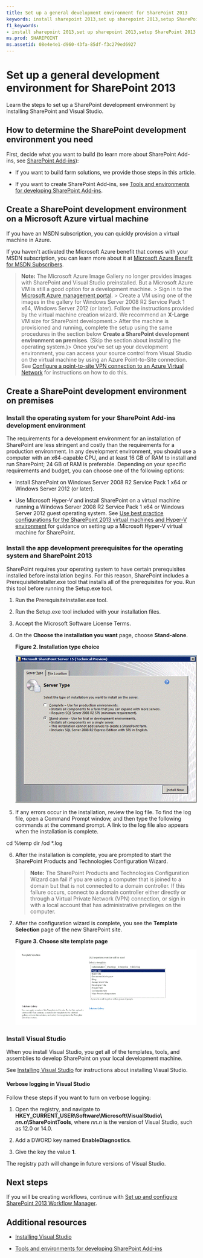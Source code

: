 ```yaml
---
title: Set up a general development environment for SharePoint 2013
keywords: install sharepoint 2013,set up sharepoint 2013,setup SharePoint 2013
f1_keywords:
- install sharepoint 2013,set up sharepoint 2013,setup SharePoint 2013
ms.prod: SHAREPOINT
ms.assetid: 08e4e4e1-d960-43fa-85df-f3c279ed6927
---
```



# Set up a general development environment for SharePoint 2013
Learn the steps to set up a SharePoint development environment by installing SharePoint and Visual Studio.
## How to determine the SharePoint development environment you need
<a name="SP15_bk_determinedevenv"> </a>

First, decide what you want to build (to learn more about SharePoint Add-ins, see  [SharePoint Add-ins](http://msdn.microsoft.com/library/cd1eda9e-8e54-4223-93a9-a6ea0d18df70%28Office.15%29.aspx)):
  
    
    

- If you want to build farm solutions, we provide those steps in this article. 
    
  
- If you want to create SharePoint Add-ins, see  [Tools and environments for developing SharePoint Add-ins](http://msdn.microsoft.com/library/6906eb86-8270-4098-8106-1e8d0d3c212e%28Office.15%29.aspx). 
    
  

## Create a SharePoint development environment on a Microsoft Azure virtual machine
<a name="SP15_bk_devenvazure"> </a>

If you have an MSDN subscription, you can quickly provision a virtual machine in Azure.
  
    
    
If you haven't activated the Microsoft Azure benefit that comes with your MSDN subscription, you can learn more about it at  [Microsoft Azure Benefit for MSDN Subscribers](http://azure.microsoft.com/en-us/pricing/member-offers/msdn-benefits/).
  
    
    

> **Note:**
> The Microsoft Azure Image Gallery no longer provides images with SharePoint and Visual Studio preinstalled. But a Microsoft Azure VM is still a good option for a development machine. > Sign in to the  [Microsoft Azure management portal](https://manage.windowsazure.com). > Create a VM using one of the images in the gallery for Windows Server 2008 R2 Service Pack 1 x64, Windows Server 2012 (or later). Follow the instructions provided by the virtual machine creation wizard. We recommend an **X-Large** VM size for SharePoint development.> After the machine is provisioned and running, complete the setup using the same procedures in the section below **Create a SharePoint development environment on premises**. (Skip the section about installing the operating system.)> Once you've set up your development environment, you can access your source control from Visual Studio on the virtual machine by using an Azure Point-to-Site connection. See  [Configure a point-to-site VPN connection to an Azure Virtual Network](https://azure.microsoft.com/en-us/documentation/articles/vpn-gateway-point-to-site-create/) for instructions on how to do this.
  
    
    


## Create a SharePoint development environment on premises
<a name="SP15_bk_devenvazure"> </a>


  
    
    

### Install the operating system for your SharePoint Add-ins development environment
<a name="SP15_bk_InstallOS"> </a>

The requirements for a development environment for an installation of SharePoint are less stringent and costly than the requirements for a production environment. In any development environment, you should use a computer with an x64-capable CPU, and at least 16 GB of RAM to install and run SharePoint; 24 GB of RAM is preferable. Depending on your specific requirements and budget, you can choose one of the following options:
  
    
    

- Install SharePoint on Windows Server 2008 R2 Service Pack 1 x64 or Windows Server 2012 (or later).
    
  
- Use Microsoft Hyper-V and install SharePoint on a virtual machine running a Windows Server 2008 R2 Service Pack 1 x64 or Windows Server 2012 guest operating system. See  [Use best practice configurations for the SharePoint 2013 virtual machines and Hyper-V environment](http://technet.microsoft.com/en-US/library/ff621103%28v=office.15%29.aspx) for guidance on setting up a Microsoft Hyper-V virtual machine for SharePoint.
    
  

### Install the app development prerequisites for the operating system and SharePoint 2013
<a name="SP15_bk_prereqsOS"> </a>

SharePoint requires your operating system to have certain prerequisites installed before installation begins. For this reason, SharePoint includes a PrerequisiteInstaller.exe tool that installs all of the prerequisites for you. Run this tool before running the Setup.exe tool.
  
    
    

1. Run the PrerequisiteInstaller.exe tool.
    
  
2. Run the Setup.exe tool included with your installation files.
    
  
3. Accept the Microsoft Software License Terms.
    
  
4. On the **Choose the installation you want** page, choose **Stand-alone**.
    
   **Figure 2. Installation type choice**

  

     ![SharePoint 2013 Installation Server Type](../../images/SP15_app_ServerType.gif)
  

  

  
5. If any errors occur in the installation, review the log file. To find the log file, open a Command Prompt window, and then type the following commands at the command prompt. A link to the log file also appears when the installation is complete.
    

  
cd %temp
dir /od *.log


6. After the installation is complete, you are prompted to start the SharePoint Products and Technologies Configuration Wizard.
    
    > **Note:**
      > The SharePoint Products and Technologies Configuration Wizard can fail if you are using a computer that is joined to a domain but that is not connected to a domain controller. If this failure occurs, connect to a domain controller either directly or through a Virtual Private Network (VPN) connection, or sign in with a local account that has administrative privileges on the computer. 
7. After the configuration wizard is complete, you see the **Template Selection** page of the new SharePoint site.
    
   **Figure 3. Choose site template page**

  

     ![SharePoint 2013 site templates](../../images/SP15_app_ChooseSiteTemplates.gif)
  

  

  

### Install Visual Studio
<a name="SP15_bk_installVS"> </a>

When you install Visual Studio, you get all of the templates, tools, and assemblies to develop SharePoint on your local development machine.
  
    
    
See  [Installing Visual Studio](http://msdn.microsoft.com/en-us/library/e2h7fzkw.aspx) for instructions about installing Visual Studio.
  
    
    

#### Verbose logging in Visual Studio

Follow these steps if you want to turn on verbose logging:
  
    
    

1. Open the registry, and navigate to **HKEY_CURRENT_USER\\Software\\Microsoft\\VisualStudio\\ _nn.n_\\SharePointTools**, where _nn.n_ is the version of Visual Studio, such as 12.0 or 14.0.
    
  
2. Add a DWORD key named **EnableDiagnostics**.
    
  
3. Give the key the value **1**.
    
  
The registry path will change in future versions of Visual Studio.
  
    
    

## Next steps
<a name="SP15_bk_devenvazure"> </a>

If you will be creating workflows, continue with  [Set up and configure SharePoint 2013 Workflow Manager](set-up-and-configure-sharepoint-workflow-manager.md).
  
    
    

## Additional resources
<a name="SP15_bk_AddlResources"> </a>


-  [Installing Visual Studio](http://msdn.microsoft.com/en-us/library/e2h7fzkw%28v=vs.110%29.aspx)
    
  
-  [Tools and environments for developing SharePoint Add-ins](http://msdn.microsoft.com/library/6906eb86-8270-4098-8106-1e8d0d3c212e%28Office.15%29.aspx)
    
  

  
    
    

